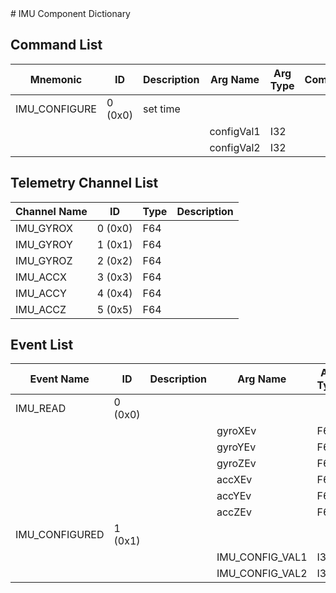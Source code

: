 <title>IMU Component Dictionary</title>
# IMU Component Dictionary


## Command List

|Mnemonic|ID|Description|Arg Name|Arg Type|Comment
|---|---|---|---|---|---|
|IMU_CONFIGURE|0 (0x0)|set time| | |
| | | |configVal1|I32||
| | | |configVal2|I32||

## Telemetry Channel List

|Channel Name|ID|Type|Description|
|---|---|---|---|
|IMU_GYROX|0 (0x0)|F64||
|IMU_GYROY|1 (0x1)|F64||
|IMU_GYROZ|2 (0x2)|F64||
|IMU_ACCX|3 (0x3)|F64||
|IMU_ACCY|4 (0x4)|F64||
|IMU_ACCZ|5 (0x5)|F64||

## Event List

|Event Name|ID|Description|Arg Name|Arg Type|Arg Size|Description
|---|---|---|---|---|---|---|
|IMU_READ|0 (0x0)|| | | | |
| | | |gyroXEv|F64|||
| | | |gyroYEv|F64|||
| | | |gyroZEv|F64|||
| | | |accXEv|F64|||
| | | |accYEv|F64|||
| | | |accZEv|F64|||
|IMU_CONFIGURED|1 (0x1)|| | | | |
| | | |IMU_CONFIG_VAL1|I32|||
| | | |IMU_CONFIG_VAL2|I32|||
